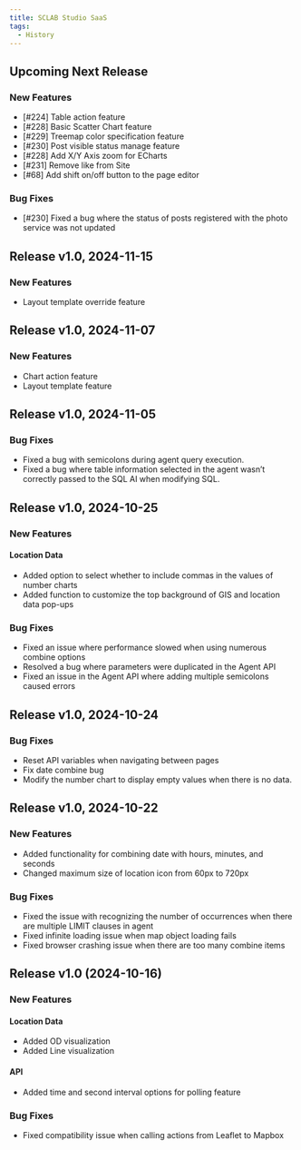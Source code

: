 ```yaml
---
title: SCLAB Studio SaaS
tags:
  - History
---
```


## Upcoming Next Release

### New Features
* [#224] Table action feature
* [#228] Basic Scatter Chart feature
* [#229] Treemap color specification feature
* [#230] Post visible status manage feature
* [#228] Add X/Y Axis zoom for ECharts
* [#231] Remove like from Site
* [#68] Add shift on/off button to the page editor

### Bug Fixes
* [#230] Fixed a bug where the status of posts registered with the photo service was not updated

## Release v1.0, 2024-11-15
### New Features
* Layout template override feature

## Release v1.0, 2024-11-07
### New Features
* Chart action feature
* Layout template feature

## Release v1.0, 2024-11-05

### Bug Fixes

* Fixed a bug with semicolons during agent query execution.
* Fixed a bug where table information selected in the agent wasn’t correctly passed to the SQL AI when modifying SQL.

## Release v1.0, 2024-10-25

### New Features

#### Location Data

* Added option to select whether to include commas in the values of number charts
* Added function to customize the top background of GIS and location data pop-ups

### Bug Fixes

* Fixed an issue where performance slowed when using numerous combine options
* Resolved a bug where parameters were duplicated in the Agent API
* Fixed an issue in the Agent API where adding multiple semicolons caused errors

## Release v1.0, 2024-10-24

### Bug Fixes

* Reset API variables when navigating between pages
* Fix date combine bug
* Modify the number chart to display empty values when there is no data.

## Release v1.0, 2024-10-22

### New Features

* Added functionality for combining date with hours, minutes, and seconds
* Changed maximum size of location icon from 60px to 720px

### Bug Fixes

* Fixed the issue with recognizing the number of occurrences when there are multiple LIMIT clauses in agent
* Fixed infinite loading issue when map object loading fails
* Fixed browser crashing issue when there are too many combine items

## Release v1.0 (2024-10-16)

### New Features

#### Location Data

* Added OD visualization
* Added Line visualization

#### API

* Added time and second interval options for polling feature

### Bug Fixes

* Fixed compatibility issue when calling actions from Leaflet to Mapbox

